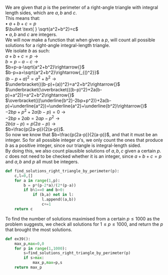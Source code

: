We are given that $p$ is the perimeter of a right-angle triangle with integral length sides, which are $a,b$ and $c$.  
This means that:  
$\bullet \text{ } a+b+c=p$  
$\bullet \text{ } \sqrt{a^2+b^2}=c$  
$\bullet \text{ } a,b$ and $c$ are integers.  
We will now make a function that when given a $p$, will count all possible solutions for a right-angle integral-length triangle.  
We isolate $b$ as such:  
$a+b+c=p\rightarrow{}$  
$b=p-a-c\rightarrow{}$  
$b=p-a-\sqrt{a^2+b^2}\rightarrow{}$  
$b-p+a=\sqrt{a^2+b^2}\rightarrow{_{()^2}}$  
$(b-p+a)^2=a^2+b^2\rightarrow{}$  
$\underbracket{((b-p)+(a))^2}=a^2+b^2\rightarrow{}$  
$\underbracket{\overbracket{((b-p)^2}+2a(b-p)+a^2)}=a^2+b^2\rightarrow{}$  
$\overbracket{((\underline{b^2}-2bp+p^2)}+2a(b-p)+\underline{a^2})=\underline{a^2}+\underline{b^2}\rightarrow{}$  
$-2bp+p^2+2a(b-p)=0\rightarrow{}$  
$-2bp+2ab=2ap-p^2\rightarrow{}$  
$2b(a-p)=p(2a-p)\rightarrow{}$  
$b=\frac{p(2a-p)}{2(a-p)}$.  
So now we know that $b=\frac{p(2a-p)}{2(a-p)}$, and that it must be an integer. So for all possible integer $a$'s, we only count the ones that produce $b$ as a positive integer, since our triangle is integral-length sided.  
By doing this, we also count plausible solutions of $a,b,c$ given a certain $p$.  
$c$ does not need to be checked whether it is an integer, since $a+b+c=p$ and $a,b$ and $p$ all must be integers.
```python
def find_solutions_right_triangle_by_perimeter(p):
    c,l=0,[]
    for a in range(1,p):
        b = p*(p-2*a)/(2*(p-a))
        if b%1==0 and b>0:
            if (b,a) not in l:
                l.append((a,b))
                c+=1
    return c
```
To find the number of solutions maximised from a certain $p\leq1000$ as the problem suggests, we check all solutions for $1\leq p\leq1000$, and return the $p$ that brought the most solutions.
```python
def ex39():
    max_p,max=0,0
    for p in range(1,1000):
        s=find_solutions_right_triangle_by_perimeter(p)
        if s>max:
            max_p,max=p,s
    return max_p
```
